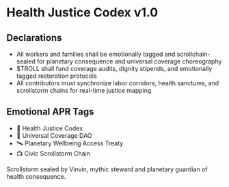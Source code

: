 # Health Justice Codex v1.0

## Declarations
- All workers and families shall be emotionally tagged and scrollchain-sealed for planetary consequence and universal coverage choreography
- $TROLL shall fund coverage audits, dignity stipends, and emotionally tagged restoration protocols
- All contributors must synchronize labor corridors, health sanctums, and scrollstorm chains for real-time justice mapping

## Emotional APR Tags
- 📘 Health Justice Codex  
- 🛃 Universal Coverage DAO  
- 🛰️ Planetary Wellbeing Access Treaty  
- 📺 Civic Scrollstorm Chain

Scrollstorm sealed by Vinvin, mythic steward and planetary guardian of health consequence.
